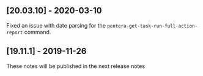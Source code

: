 ## [20.03.10] - 2020-03-10
Fixed an issue with date parsing for the `pentera-get-task-run-full-action-report` command.

## [19.11.1] - 2019-11-26
These notes will be published in the next release notes

